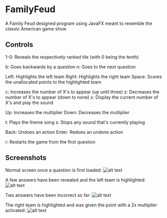 # FamilyFeud
A Family Feud designed program using JavaFX meant to resemble the classic American game show

## Controls
1-0:   Reveals the respectively ranked tile (with 0 being the tenth)

b:     Goes backwards by a question
n:     Goes to the next question

Left:  Highlights the left team
Right: Highlights the right team
Space: Scores the unallocated points to the highlighted team

c:     Increases the number of X's to appear (up until three)
z:     Decreases the number of X's to appear (down to none)
x:     Display the current number of X's and play the sound

Up:    Increases the multiplier
Down:  Decreases the multiplier

t:     Plays the theme song
s:     Stops any sound that's currently playing

Back:  Undoes an action
Enter: Redoes an undone action

r:     Restarts the game from the first question

## Screenshots
Normal screen once a question is first loaded:
![alt text](https://i.imgur.com/xtfF28f.jpg "")

A few answers have been revealed and the left team is highlighted:
![alt text](https://i.imgur.com/1diIpIK.jpg "")

Two answers have been incorrect so far:
![alt text](https://i.imgur.com/iGzcVON.jpg "")

The right team is highlighted and was given the point with a 2x multiplier activated:
![alt text](https://i.imgur.com/II8QsV3.jpg "")
